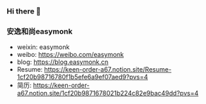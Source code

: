 ### Hi there 👋

### 安逸和尚easymonk

- weixin: easymonk
- weibo: https://weibo.com/easymonk
- blog: https://blog.easymonk.cn
- Resume: https://keen-order-a67.notion.site/Resume-1cf20b98716780f1b5efe6a9ef07aed9?pvs=4
- 简历: https://keen-order-a67.notion.site/1cf20b9871678021b224c82e9bac49dd?pvs=4

<!--
**easymonk/easymonk** is a ✨ _special_ ✨ repository because its `README.md` (this file) appears on your GitHub profile.

Here are some ideas to get you started:

- 🔭 I’m currently working on ...
- 🌱 I’m currently learning ...
- 👯 I’m looking to collaborate on ...
- 🤔 I’m looking for help with ...
- 💬 Ask me about ...
- 📫 How to reach me: ...
- 😄 Pronouns: ...
- ⚡ Fun fact: ...
-->
